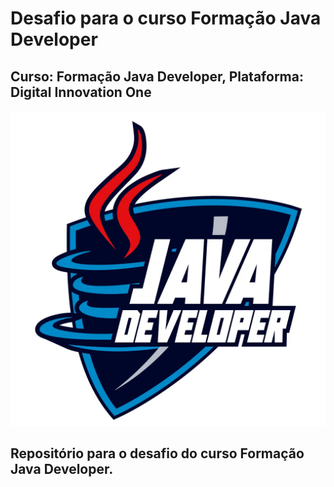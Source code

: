 # Desafio para o curso Formação Java Developer
## Curso: Formação Java Developer, Plataforma: Digital Innovation One
![imagem](https://raw.githubusercontent.com/agsilvamhm/JavaDeveloper/main/imagens/Logo-Java-Developer.webp)
## Repositório para o desafio do curso Formação Java Developer.
